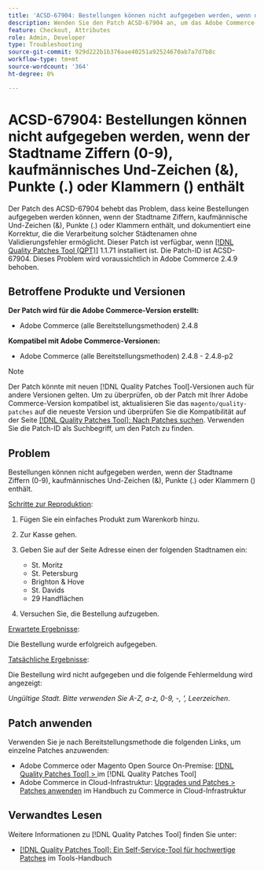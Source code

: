 ```yaml
---
title: 'ACSD-67904: Bestellungen können nicht aufgegeben werden, wenn der Stadtname Ziffern (0-9), kaufmännisches Und-Zeichen (&), Punkte (.) oder Klammern () enthält'
description: Wenden Sie den Patch ACSD-67904 an, um das Adobe Commerce-Problem zu beheben, bei dem der Checkout fehlschlägt, wenn Städtenamen Ziffern (0-9), kaufmännisches Und-Zeichen (&), Punkte (.) oder Klammern () enthalten.
feature: Checkout, Attributes
role: Admin, Developer
type: Troubleshooting
source-git-commit: 929d222b1b376aae40251a92524670ab7a7d7b8c
workflow-type: tm+mt
source-wordcount: '364'
ht-degree: 0%

---
```



# ACSD-67904: Bestellungen können nicht aufgegeben werden, wenn der Stadtname Ziffern (0-9), kaufmännisches Und-Zeichen (&amp;), Punkte (.) oder Klammern () enthält

Der Patch des ACSD-67904 behebt das Problem, dass keine Bestellungen aufgegeben werden können, wenn der Stadtname Ziffern, kaufmännische Und-Zeichen (&amp;), Punkte (.) oder Klammern enthält, und dokumentiert eine Korrektur, die die Verarbeitung solcher Städtenamen ohne Validierungsfehler ermöglicht. Dieser Patch ist verfügbar, wenn [[!DNL Quality Patches Tool (QPT)]](/help/tools/quality-patches-tool/quality-patches-tool-to-self-serve-quality-patches.md) 1.1.71 installiert ist. Die Patch-ID ist ACSD-67904. Dieses Problem wird voraussichtlich in Adobe Commerce 2.4.9 behoben.

## Betroffene Produkte und Versionen

**Der Patch wird für die Adobe Commerce-Version erstellt:**

* Adobe Commerce (alle Bereitstellungsmethoden) 2.4.8

**Kompatibel mit Adobe Commerce-Versionen:**

* Adobe Commerce (alle Bereitstellungsmethoden) 2.4.8 - 2.4.8-p2

>[!NOTE]
>
>Der Patch könnte mit neuen [!DNL Quality Patches Tool]-Versionen auch für andere Versionen gelten. Um zu überprüfen, ob der Patch mit Ihrer Adobe Commerce-Version kompatibel ist, aktualisieren Sie das `magento/quality-patches` auf die neueste Version und überprüfen Sie die Kompatibilität auf der Seite [[!DNL Quality Patches Tool]: Nach Patches suchen](https://experienceleague.adobe.com/tools/commerce-quality-patches/index.html?lang=de). Verwenden Sie die Patch-ID als Suchbegriff, um den Patch zu finden.

## Problem

Bestellungen können nicht aufgegeben werden, wenn der Stadtname Ziffern (0-9), kaufmännisches Und-Zeichen (&amp;), Punkte (.) oder Klammern () enthält.

<u>Schritte zur Reproduktion</u>:

1. Fügen Sie ein einfaches Produkt zum Warenkorb hinzu.
1. Zur Kasse gehen.
1. Geben Sie auf der Seite Adresse einen der folgenden Stadtnamen ein:

   * St. Moritz
   * St. Petersburg
   * Brighton &amp; Hove
   * St. Davids
   * 29 Handflächen

1. Versuchen Sie, die Bestellung aufzugeben.


<u>Erwartete Ergebnisse</u>:

Die Bestellung wurde erfolgreich aufgegeben.

<u>Tatsächliche Ergebnisse</u>:

Die Bestellung wird nicht aufgegeben und die folgende Fehlermeldung wird angezeigt:

*Ungültige Stadt. Bitte verwenden Sie A-Z, a-z, 0-9, -, &#39;, Leerzeichen*.


## Patch anwenden

Verwenden Sie je nach Bereitstellungsmethode die folgenden Links, um einzelne Patches anzuwenden:

* Adobe Commerce oder Magento Open Source On-Premise: [[!DNL Quality Patches Tool] > ](/help/tools/quality-patches-tool/usage.md) im [!DNL Quality Patches Tool]
* Adobe Commerce in Cloud-Infrastruktur: [Upgrades und Patches > Patches anwenden](https://experienceleague.adobe.com/docs/commerce-cloud-service/user-guide/develop/upgrade/apply-patches.html?lang=de) im Handbuch zu Commerce in Cloud-Infrastruktur

## Verwandtes Lesen

Weitere Informationen zu [!DNL Quality Patches Tool] finden Sie unter:

* [[!DNL Quality Patches Tool]: Ein Self-Service-Tool für hochwertige Patches](/help/tools/quality-patches-tool/quality-patches-tool-to-self-serve-quality-patches.md) im Tools-Handbuch
